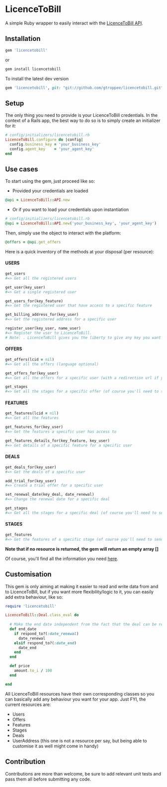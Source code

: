 # LicenceToBill

A simple Ruby wrapper to easily interact with the [LicenceToBill API](https://api.licencetobill.com/?lcid=12).

## Installation

```ruby
gem 'licencetobill'
```
or 

```ruby
gem install licencetobill
```

To install the latest dev version

```ruby
gem 'licencetobill', git: "git://github.com/gtroppee/licencetobill.git"
```

## Setup
The only thing you need to provide is your LicenceToBill credentials. In the context of a Rails app, the best way to do so is to simply create an initializer for it:

```ruby
# config/initializers/licencetobill.rb
LicenceToBill.configure do |config|
  config.business_key = 'your_business_key'
  config.agent_key    = 'your_agent_key'
end
```

## Use cases
To start using the gem, just proceed like so:

* Provided your credentials are loaded
```ruby
@api = LicenceToBill::API.new
```

* Or if you want to load your credentials upon instantiation
```ruby
# config/initializers/licencetobill.rb
@api = LicenceToBill::API.new('your_business_key', 'your_agent_key')
```

Then, simply use the object to interact with the platform:
```ruby
@offers = @api.get_offers
```

Here is a quick inventory of the methods at your disposal (per resource):

#### USERS

```ruby
get_users
#=> Get all the registered users

get_user(key_user)
#=> Get a single registered user

get_users_for(key_feature)
#=> Get the registered user that have access to a specific feature

get_billing_address_for(key_user)
#=> Get the registered address for a specific user

register_user(key_user, name_user)
#=> Register the user to LicenceToBill.
# Note: . LicenceToBill gives you the liberty to give any key you want when you register the user. Just make sure this is and will remain unique for each user.
```

#### OFFERS

```ruby
get_offers(lcid = nil)
#=> Get all the offers (language optional)

get_offers_for(key_user)
#=> Get all the offers for a specific user (with a redirection url if you choose to host the offers page directly in your app)

get_stages
#=> Get all the stages for a specific offer (of course you'll need to send this message to an offer object = @offer.get_stages)
```

#### FEATURES
```ruby
get_features(lcid = nil)
#=> Get all the features

get_features_for(key_user)
#=> Get the features a specific user has access to

get_features_details_for(key_feature, key_user)
#=> Get details of a specific feature for a specific user
```
#### DEALS
```ruby
get_deals_for(key_user)
#=> Get the deals of a specific user

add_trial_for(key_user)
#=> Create a trial offer for a specific user

set_renewal_date(key_deal, date_renewal)
#=> Change the renewal date for a specific deal

get_stages
#=> Get all the stages for a specific deal (of course you'll need to send this message to an offer deal = @deal.get_stages)
```

#### STAGES
```ruby
get_features
#=> Get the features of a specific stage (of course you'll need to send this message to a stage object = @stage.get_features)
```
**Note that if no resource is returned, the gem will return an empty array []**

Of course, you'll find all the information you need [here](https://api.licencetobill.com/?lcid=12).

## Customisation
This gem is only aiming at making it easier to read and write data from and to LicenceToBill, but if you want more flexibility/logic to it, you can easily add extra behaviour, like so:

```ruby
require 'licencetobill'

LicenceToBill::Deal.class_eval do
  
  # Make the end date independent from the fact that the deal can be renewed or not
  def end_date
    if respond_to?(:date_renewal)
      date_renewal
    elsif respond_to?(:date_end)
      date_end
    end
  end

  def price
    amount.to_i / 100
  end

end
```
All LicenceToBill resources have their own corresponding classes so you can basically add any behaviour you want for your app. Just FYI, the current resources are:

* Users
* Offers
* Features
* Stages
* Deals
* UserAddress (this one is not a resource per say, but being able to customise it as well might come in handy)


## Contribution
Contributions are more than welcome, be sure to add relevant unit tests and pass them all before submitting any code.

